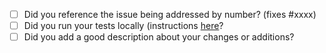 - [ ] Did you reference the issue being addressed by number? (fixes #xxxx)
- [ ] Did you run your tests locally (instructions [here](https://github.com/Sage-Bionetworks/challengerutils/blob/master/CONTRIBUTING.md)?
- [ ] Did you add a good description about your changes or additions?
